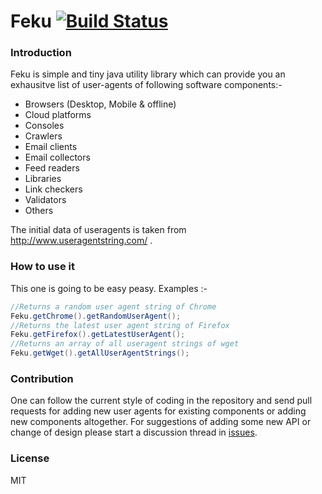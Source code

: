 # Feku [![Build Status](https://travis-ci.org/siddharthgoel88/feku.svg?branch=master)](https://travis-ci.org/siddharthgoel88/feku)

### Introduction
Feku is simple and tiny java utility library which can provide you an exhausitve list of user-agents of following software components:-
  - Browsers (Desktop, Mobile & offline)
  - Cloud platforms
  - Consoles
  - Crawlers
  - Email clients
  - Email collectors
  - Feed readers
  - Libraries
  - Link checkers
  - Validators
  - Others

The initial data of useragents is taken from http://www.useragentstring.com/ .

### How to use it
This one is going to be easy peasy. Examples :-
```java
//Returns a random user agent string of Chrome
Feku.getChrome().getRandomUserAgent();
//Returns the latest user agent string of Firefox
Feku.getFirefox().getLatestUserAgent();
//Returns an array of all useragent strings of wget
Feku.getWget().getAllUserAgentStrings();
```

### Contribution
One can follow the current style of coding in the repository and send pull requests for adding new user agents for existing components or adding new components altogether. For suggestions of adding some new API or change of design please start a discussion thread in [issues](https://github.com/siddharthgoel88/feku/issues).

### License
MIT

